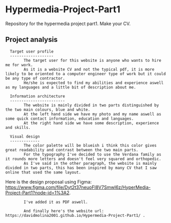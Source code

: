 # Hypermedia-Project-Part1
Repository for the hypermedia project part1. Make your CV.

Project analysis
----------------
      Target user profile
      -------------------
            The target user for this website is anyone who wants to hire me for work.
            As it is a website CV and not the typical pdf, it is more likely to be oriented to a computer engineer type of work but it could be any type of contractor.
            He/she is expected to find my abilities and experience aswell as my languages and a little bit of description about me.
      
      Information architecture
      ------------------------
            The website is mainly divided in two parts distinguished by the two main colours, blue and white.
            At the left hand side we have my photo and my name aswell as some quick contact information, education and languages.
            At the right hand side we have some description, experience and skills.
            
      Visual design
      -------------
            The color palette will be blueish i think this color gives great readability and contrast between the two main parts.
            For the typography I've decided to use the Verdana family as it rounds more letters and doesn't feel very squared and orthopedic.
            As I've said in the other paragraph, the website is mainly divided in two parts, this has been inspired by many CV that I saw online that used the same layout.
            
Here is the design proposal using Figma: https://www.figma.com/file/Dyt2t37neuoFI8V7SmwI6z/HyperMedia-Project-Part1?node-id=1%3A2.
            
            I've added it as PDF aswell.
            
            And finally here's the website url: https://davidmolina2001.github.io/Hypermedia-Project-Part1/ .
